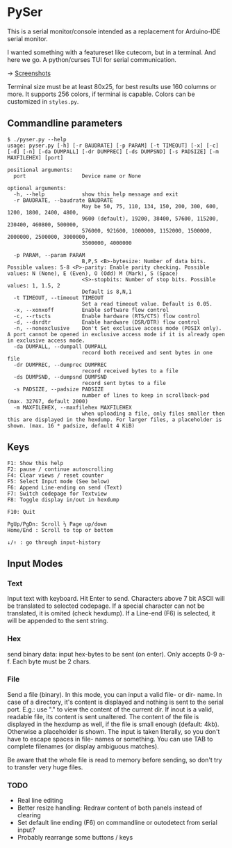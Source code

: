 # PySer

This is a serial monitor/console intended as a replacement for Arduino-IDE serial monitor.

I wanted something with a featureset like cutecom, but in a terminal. And here we go. A python/curses TUI for serial communication.

→ [Screenshots](https://github.com/inkeso/showcase/tree/master/pyser)

Terminal size must be at least 80x25, for best results use 160 columns or more.
It supports 256 colors, if terminal is capable. Colors can be customized in `styles.py`.

## Commandline parameters
```
$ ./pyser.py --help
usage: pyser.py [-h] [-r BAUDRATE] [-p PARAM] [-t TIMEOUT] [-x] [-c] [-d] [-n] [-da DUMPALL] [-dr DUMPREC] [-ds DUMPSND] [-s PADSIZE] [-m MAXFILEHEX] [port]

positional arguments:
  port                  Device name or None

optional arguments:
  -h, --help            show this help message and exit
  -r BAUDRATE, --baudrate BAUDRATE
                        May be 50, 75, 110, 134, 150, 200, 300, 600, 1200, 1800, 2400, 4800,
                        9600 (default), 19200, 38400, 57600, 115200, 230400, 460800, 500000,
                        576000, 921600, 1000000, 1152000, 1500000, 2000000, 2500000, 3000000,
                        3500000, 4000000
                        
  -p PARAM, --param PARAM
                        B,P,S <B>-bytesize: Number of data bits. Possible values: 5-8 <P>-parity: Enable parity checking. Possible values: N (None), E (Even), O (Odd) M (Mark), S (Space)
                        <S>-stopbits: Number of stop bits. Possible values: 1, 1.5, 2
                        Default is 8,N,1
  -t TIMEOUT, --timeout TIMEOUT
                        Set a read timeout value. Default is 0.05.
  -x, --xonxoff         Enable software flow control
  -c, --rtscts          Enable hardware (RTS/CTS) flow control
  -d, --dsrdtr          Enable hardware (DSR/DTR) flow control
  -n, --nonexclusive    Don't Set exclusive access mode (POSIX only). A port cannot be opened in exclusive access mode if it is already open in exclusive access mode.
  -da DUMPALL, --dumpall DUMPALL
                        record both received and sent bytes in one file
  -dr DUMPREC, --dumprec DUMPREC
                        record received bytes to a file
  -ds DUMPSND, --dumpsnd DUMPSND
                        record sent bytes to a file
  -s PADSIZE, --padsize PADSIZE
                        number of lines to keep in scrollback-pad (max. 32767, default 2000)
  -m MAXFILEHEX, --maxfilehex MAXFILEHEX
                        when uploading a file, only files smaller then this are displayed in the hexdump. For larger files, a placeholder is shown. (max. 16 * padsize, default 4 KiB)
```

## Keys
```
F1: Show this help
F2: pause / continue autoscrolling
F4: Clear views / reset counter
F5: Select Input mode (See below)
F6: Append Line-ending on send (Text)
F7: Switch codepage for Textview
F8: Toggle display in/out in hexdump

F10: Quit

PgUp/PgDn: Scroll ⅓ Page up/down
Home/End : Scroll to top or bottom

↓/↑ : go through input-history
```

## Input Modes

### Text
Input text with keyboard. Hit Enter to send. Characters above 7 bit ASCII will
be translated to selected codepage. If a special character can not be 
translated, it is omited (check hexdump). If a Line-end (F6) is selected, it 
will be appended to the sent string.

### Hex
send binary data: input hex-bytes to be sent (on enter). Only accepts 0-9 a-f.
Each byte must be 2 chars.

### File
Send a file (binary). In this mode, you can input a valid file- or dir- name.
In case of a directory, it's content is displayed and nothing is sent to the
serial port. E.g.: use "." to view the content of the current dir.
If inout is a valid, readable file, its content is sent unaltered.
The content of the file is displayed in the hexdump as well, if the file is 
small enough (default: 4kb). Otherwise a placeholder is shown. The input is 
taken literally, so you don't have to escape spaces in file- names or something.
You can use TAB to complete filenames (or display ambiguous matches).

Be aware that the whole file is read to memory before sending, so don't try to
transfer very huge files.

### TODO
 - Real line editing
 - Better resize handling: Redraw content of both panels instead of clearing
 - Set default line ending (F6) on commandline or outodetect from serial input?
 - Probably rearrange some buttons / keys
